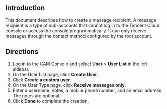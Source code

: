 ## Introduction
This document describes how to create a message recipient. A message recipient is a type of sub-accounts that cannot log in to the Tencent Cloud console or access the console programmatically. It can only receive messages through the contact method configured by the root account.

## Directions
1. Log in to the CAM Console and select **User** > **[User List](https://console.cloud.tencent.com/cam)** in the left sidebar.
2. On the User List page, click **Create User**.
3. Click **Create a custom user**.
4. On the User Type page, click **Receive messages only**.
4. Enter a username, notes, a mobile phone number, and an email address. The notes are optional.
5. Click **Done** to complete the creation.
